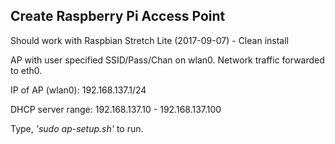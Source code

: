 <h2>Create Raspberry Pi Access Point</h2>

Should work with Raspbian Stretch Lite (2017-09-07) - Clean install

AP with user specified SSID/Pass/Chan on wlan0. Network traffic forwarded to eth0.

IP of AP (wlan0): 192.168.137.1/24</p>
DHCP server range: 192.168.137.10 - 192.168.137.100

Type, <i>'sudo ap-setup.sh'</i> to run.
